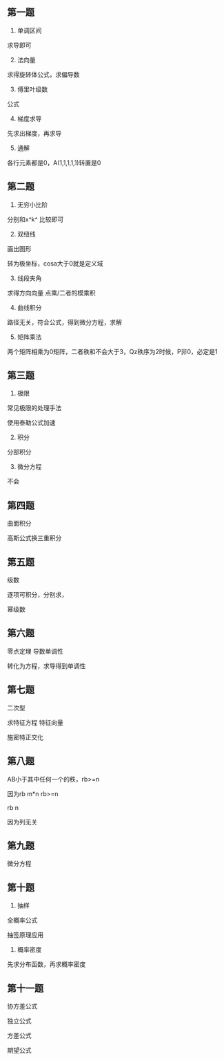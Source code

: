 ## 第一题

1.  单调区间

求导即可

2. 法向量

求得旋转体公式，求偏导数

3. 傅里叶级数

公式

4. 梯度求导

先求出梯度，再求导

5. 通解

各行元素都是0，A(1,1,1,1,1)转置是0

## 第二题

1. 无穷小比阶

分别和x^k^ 比较即可

2. 双纽线

画出图形

转为极坐标，cosa大于0就是定义域

3. 线段夹角

求得方向向量 点乘/二者的模乘积

4. 曲线积分

路径无关，符合公式，得到微分方程，求解

5. 矩阵乘法

两个矩阵相乘为0矩阵，二者秩和不会大于3，Qz秩序为2时候，P非0，必定是1

## 第三题

1. 极限

常见极限的处理手法

使用泰勒公式加速

2. 积分

分部积分

3. 微分方程

不会

## 第四题

曲面积分

高斯公式换三重积分

## 第五题

级数

逐项可积分，分别求，

幂级数

## 第六题

零点定理 导数单调性

转化为方程，求导得到单调性

## 第七题

二次型

求特征方程 特征向量

施密特正交化

## 第八题

AB小于其中任何一个的秩，rb>=n

因为rb m*n rb>=n

rb n

因为列无关

## 第九题

微分方程

## 第十题

1. 抽样

全概率公式

抽签原理应用

1. 概率密度

先求分布函数，再求概率密度

## 第十一题

协方差公式

独立公式

方差公式

期望公式





